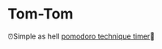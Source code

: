 # Tom-Tom
⏰Simple as hell [pomodoro technique timer](https://en.wikipedia.org/wiki/Pomodoro_Technique)🍅

